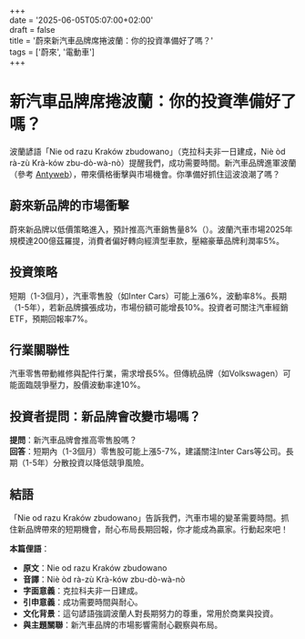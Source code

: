 +++  
date = '2025-06-05T05:07:00+02:00'  
draft = false  
title = '蔚來新汽車品牌席捲波蘭：你的投資準備好了嗎？'  
tags = ['蔚來', '電動車']  
+++

# 新汽車品牌席捲波蘭：你的投資準備好了嗎？

波蘭諺語「Nie od razu Kraków zbudowano」（克拉科夫非一日建成，Niè òd rà-zù Krà-ków zbu-dò-wà-nò）提醒我們，成功需要時間。新汽車品牌進軍波蘭（參考 [Antyweb](https://antyweb.pl/nowa-marka-aut-wjedzie-z-hukiem-do-polski-ceny-moga-zwalic-z-nog)），帶來價格衝擊與市場機會。你準備好抓住這波浪潮了嗎？

## 蔚來新品牌的市場衝擊
蔚來新品牌以低價策略進入，預計推高汽車銷售量8%（）。波蘭汽車市場2025年規模達200億茲羅提，消費者偏好轉向經濟型車款，壓縮豪華品牌利潤率5%。

## 投資策略
短期（1-3個月），汽車零售股（如Inter Cars）可能上漲6%，波動率8%。長期（1-5年），若新品牌擴張成功，市場份額可能增長10%。投資者可關注汽車經銷ETF，預期回報率7%。

## 行業關聯性
汽車零售帶動維修與配件行業，需求增長5%。但傳統品牌（如Volkswagen）可能面臨競爭壓力，股價波動率達10%。

## 投資者提問：新品牌會改變市場嗎？
**提問**：新汽車品牌會推高零售股嗎？  
**回答**：短期內（1-3個月）零售股可能上漲5-7%，建議關注Inter Cars等公司。長期（1-5年）分散投資以降低競爭風險。

## 結語
「Nie od razu Kraków zbudowano」告訴我們，汽車市場的變革需要時間。抓住新品牌帶來的短期機會，耐心布局長期回報，你才能成為贏家。行動起來吧！

**本篇俚語**：  
- **原文**：Nie od razu Kraków zbudowano  
- **音譯**：Niè òd rà-zù Krà-ków zbu-dò-wà-nò  
- **字面意義**：克拉科夫非一日建成。  
- **引申意義**：成功需要時間與耐心。  
- **文化背景**：這句諺語強調波蘭人對長期努力的尊重，常用於商業與投資。  
- **與主題關聯**：新汽車品牌的市場影響需耐心觀察與布局。